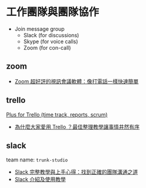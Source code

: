 # 工作團隊與團隊協作

* Join message group
  * Slack (for discussions)
  * Skype (for voice calls)
  * Zoom (for con-call)


## zoom

* [Zoom 超好評的視訊會議軟體：像打電話一樣快速簡單](http://www.playpcesor.com/2015/02/zoom.html)

## trello

[Plus for Trello (time track, reports, scrum)](https://chrome.google.com/webstore/detail/plus-for-trello-time-trac/gjjpophepkbhejnglcmkdnncmaanojkf)

* [為什麼大家愛用 Trello ？最佳整理教學讓事情井然有序](http://www.playpcesor.com/2015/06/trello.html)

## slack

team name: ``trunk-studio``

* [Slack 完整教學與上手心得：找到正確的團隊溝通之道](http://www.playpcesor.com/2015/06/slack.html)
* [Slack 介紹及使用教學](http://ponpon-gamelife.blogspot.tw/2015/04/slack.html)
